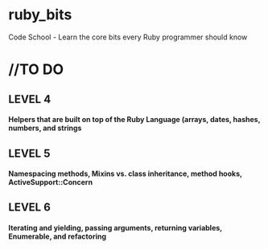 ruby_bits
=========

Code School - Learn the core bits every Ruby programmer should know

//TO DO
=======

LEVEL 4
-------

#### Helpers that are built on top of the Ruby Language (arrays, dates, hashes, numbers, and strings

LEVEL 5
-------

#### Namespacing methods, Mixins vs. class inheritance, method hooks, ActiveSupport::Concern

LEVEL 6
-------

#### Iterating and yielding, passing arguments, returning variables, Enumerable, and refactoring

